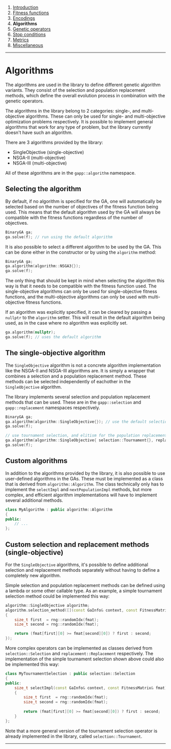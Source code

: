 ﻿
1. [Introduction](introduction.md)  
2. [Fitness functions](fitness-functions.md)  
3. [Encodings](encodings.md)  
4. **Algorithms**  
5. [Genetic operators](genetic-operators.md)  
6. [Stop conditions](stop-conditions.md)  
7. [Metrics](metrics.md)    
8. [Miscellaneous](miscellaneous.md)

------------------------------------------------------------------------------------------------

# Algorithms

The algorithms are used in the library to define different genetic algorithm
variants. They consist of the selection and population replacement methods,
which define the overall evolution process in combination with the genetic
operators.

The algorithms in the library belong to 2 categories: single-, and
multi-objective algorithms. These can only be used for single- and
multi-objective optimization problems respectively. It is possible
to implement general algorithms that work for any type of problem, but the
library currently doesn't have such an algorithm.

There are 3 algorithms provided by the library:

 - SingleObjective (single-objective)
 - NSGA-II	(multi-objective)
 - NSGA-III	(multi-objective)

 All of these algorithms are in the `gapp::algorithm` namespace.

## Selecting the algorithm

By default, if no algorithm is specified for the GA, one will automatically
be selected based on the number of objectives of the fitness function being used.
This means that the default algorithm used by the GA will always be compatible
with the fitness functions regardless of the number of objectives.

```cpp
BinaryGA ga;
ga.solve(f); // run using the default algorithm
```

It is also possible to select a different algorithm to be used by the GA.
This can be done either in the constructor or by using the `algorithm` method:

```cpp
BinaryGA ga;
ga.algorithm(algorithm::NSGA3{});
ga.solve(f);
```

The only thing that should be kept in mind when selecting the algorithm this
way is that it needs to be compatible with the fitness function used.
The single-objective algorithms can only be used for single-objective fitness
functions, and the multi-objective algorithms can only be used with multi-objective
fitness functions.

If an algorithm was explicitly specified, it can be cleared by passing a `nullptr`
to the `algorithm` setter. This will result in the default algorithm being used,
as in the case where no algorithm was explicitly set.

```cpp
ga.algorithm(nullptr);
ga.solve(f); // uses the default algorithm
```

## The single-objective algorithm

The `SingleObjective` algorithm is not a concrete algorithm implementation
like the NSGA-II and NSGA-III algorithms are. It is simply a wrapper that
combines a selection and a population replacement method. These methods
can be selected independently of eachother in the `SingleObjective` algorithm.

The library implements several selection and population replacement methods
that can be used. These are in the `gapp::selection` and `gapp::replacement`
namespaces respectively.

```cpp
BinaryGA ga;
ga.algorithm(algorithm::SingleObjective{}); // use the default selection and replacement methods
ga.solve(f);

// use tournament selection, and elitism for the population replacement methods
ga.algorithm(algorithm::SingleObjective{ selection::Tournament{}, replacement::Elitism{ 5 } });
ga.solve(f);
```

## Custom algorithms

In addition to the algorithms provided by the library, it is also possible to
use user-defined algorithms in the GAs. These must be implemented as a class
that is derived from `algorithm::Algorithm`. The class technically only has to implement
the `selectImpl` and `nextPopulationImpl` methods, but more complex, and efficient
algorithm implementations will have to implement several additional methods.

```cpp
class MyAlgorithm : public algorithm::Algorithm
{
public:
    // ...
};
```

## Custom selection and replacement methods (single-objective)

For the `SingleObjective` algorithms, it's possible to define additional selection
and replacement methods separately without having to define a completely new
algorithm.

Simple selection and population replacement methods can be defined using a lambda
or some other callable type. As an example, a simple tournament selection method
could be implemented this way:

```cpp
algorithm::SingleObjective algorithm;
algorithm.selection_method([](const GaInfo& context, const FitnessMatrix& fmat)
{
    size_t first  = rng::randomIdx(fmat);
    size_t second = rng::randomIdx(fmat);

    return (fmat[first][0] >= fmat[second][0]) ? first : second;
});
```

More complex operators can be implemented as classes derived from `selection::Selection`
and `replacement::Replacement` respectively. The implementation of the simple
tournament selection shown above could also be implemented this way:

```cpp
class MyTournamentSelection : public selection::Selection
{
public:
    size_t selectImpl(const GaInfo& context, const FitnessMatrix& fmat) const override
    {
        size_t first  = rng::randomIdx(fmat);
        size_t second = rng::randomIdx(fmat);
        
        return (fmat[first][0] >= fmat[second][0]) ? first : second;
    }
};
```

Note that a more general version of the tournament selection operator
is already implemented in the library, called `selection::Tournament`.

------------------------------------------------------------------------------------------------
